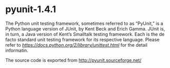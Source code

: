 # pyunit-1.4.1

The Python unit testing framework, sometimes referred to as “PyUnit,” is a Python language version of JUnit, by Kent Beck and Erich Gamma. JUnit is, in turn, a Java version of Kent’s Smalltalk testing framework. Each is the de facto standard unit testing framework for its respective language. Please refer to *https://docs.python.org/2/library/unittest.html*  for the detail informatin.

The source code is exported from  http://pyunit.sourceforge.net/

